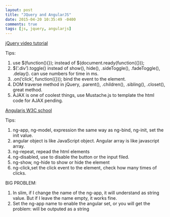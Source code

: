 ```yaml
---
layout: post
title: "JQuery and AngularJS"
date: 2015-04-20 10:35:49 -0400
comments: true
tags: [js, jquery, angularjs]
---
```


[jQuery video tutorial](https://www.youtube.com/watch?v=KkzVFB3Ba_o)

Tips:
1.  use $(function(){}); instead of $(document.ready(function({}));  
2.  $(‘.div’).toggle() instead of show(), hide(), .sideToggle(), .fadeToggle(), .delay(). can use numbers for time in ms.  
3.  .on(‘click’, function({})); bind the event to the element.
4.  DOM traverse method in jQuery, .parent(), .children(), .sibling(), .closet(), great method.
5.  AJAX is one of coolest things, use Mustache.js to template the html code for AJAX pending.

[Angularjs W3C school](http://www.w3schools.com/angular/)

Tips:
1.  ng-app, ng-model, expression the same way as ng-bind, ng-init, set the init value.  
2.  angular object is like JavaScript object. Angular array is like javascript array.  
3.  ng-repeat, repead the html elements  
4.  ng-disabled, use to disable the button or the input filed.  
5.  ng-show, ng-hide to show or hide the element  
6.  ng-click,set the click event to the element, check how many times of clicks.  

BIG PROBLEM:
1.  In slim, if I change the name of the ng-app, it will understand  as string value. But if I leave the name empty, it works fine.  
2.  Set the ng-app name to enable the angular set, or you will get the problem: will be outputed as a string  
